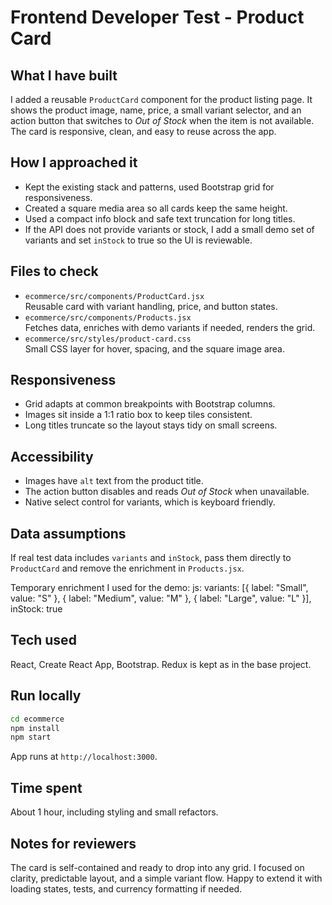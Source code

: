 # Frontend Developer Test - Product Card

## What I have built
I added a reusable `ProductCard` component for the product listing page. It shows the product image, name, price, a small variant selector, and an action button that switches to *Out of Stock* when the item is not available. The card is responsive, clean, and easy to reuse across the app.

## How I approached it
- Kept the existing stack and patterns, used Bootstrap grid for responsiveness.
- Created a square media area so all cards keep the same height.
- Used a compact info block and safe text truncation for long titles.
- If the API does not provide variants or stock, I add a small demo set of variants and set `inStock` to true so the UI is reviewable.

## Files to check
- `ecommerce/src/components/ProductCard.jsx`  
  Reusable card with variant handling, price, and button states.
- `ecommerce/src/components/Products.jsx`  
  Fetches data, enriches with demo variants if needed, renders the grid.
- `ecommerce/src/styles/product-card.css`  
  Small CSS layer for hover, spacing, and the square image area.

## Responsiveness
- Grid adapts at common breakpoints with Bootstrap columns.
- Images sit inside a 1:1 ratio box to keep tiles consistent.
- Long titles truncate so the layout stays tidy on small screens.

## Accessibility
- Images have `alt` text from the product title.
- The action button disables and reads *Out of Stock* when unavailable.
- Native select control for variants, which is keyboard friendly.

## Data assumptions
If real test data includes `variants` and `inStock`, pass them directly to `ProductCard` and remove the enrichment in `Products.jsx`.  

Temporary enrichment I used for the demo:
js:
variants: [{ label: "Small", value: "S" }, { label: "Medium", value: "M" }, { label: "Large", value: "L" }],
inStock: true


## Tech used

React, Create React App, Bootstrap. Redux is kept as in the base project.

## Run locally

```bash
cd ecommerce
npm install
npm start
```

App runs at `http://localhost:3000`.

## Time spent

About 1 hour, including styling and small refactors.

## Notes for reviewers

The card is self-contained and ready to drop into any grid. I focused on clarity, predictable layout, and a simple variant flow. Happy to extend it with loading states, tests, and currency formatting if needed.
